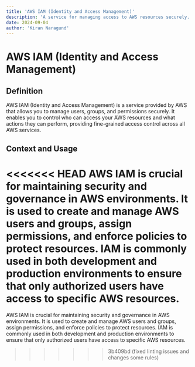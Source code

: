 ```yaml
---
title: 'AWS IAM (Identity and Access Management)'
description: 'A service for managing access to AWS resources securely.'
date: 2024-09-04
author: 'Kiran Naragund'
---
```


# AWS IAM (Identity and Access Management)

## Definition

AWS IAM (Identity and Access Management) is a service provided by AWS that
allows you to manage users, groups, and permissions securely. It enables you to
control who can access your AWS resources and what actions they can perform,
providing fine-grained access control across all AWS services.

## Context and Usage

<<<<<<< HEAD
AWS IAM is crucial for maintaining security and governance in AWS environments. It is used to create and manage AWS users and groups, assign permissions, and enforce policies to protect resources. IAM is commonly used in both development and production environments to ensure that only authorized users have access to specific AWS resources.
=======
AWS IAM is crucial for maintaining security and governance in AWS environments.
It is used to create and manage AWS users and groups, assign permissions, and
enforce policies to protect resources. IAM is commonly used in both development
and production environments to ensure that only authorized users have access to
specific AWS resources.
>>>>>>> 3b409bd (fixed linting issues and changes some rules)
